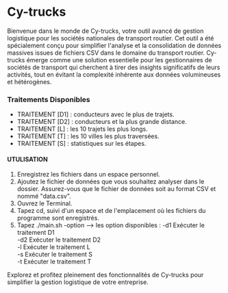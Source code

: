 # Cy-trucks
Bienvenue dans le monde de Cy-trucks, votre outil avancé de gestion logistique pour les sociétés nationales de transport routier. Cet outil a été spécialement conçu pour simplifier l'analyse et la consolidation de données massives issues de fichiers CSV dans le domaine du transport routier.
Cy-trucks émerge comme une solution essentielle pour les gestionnaires de sociétés de transport qui cherchent à tirer des insights significatifs de leurs activités, tout en évitant la complexité inhérente aux données volumineuses et hétérogènes.

### Traitements Disponibles

- TRAITEMENT [D1] : conducteurs avec le plus de trajets.
- TRAITEMENT [D2] : conducteurs et la plus grande distance.
- TRAITEMENT [L] : les 10 trajets les plus longs.
- TRAITEMENT [T] : les 10 villes les plus traversées.
- TRAITEMENT [S] : statistiques sur les étapes.

#### UTULISATION

1. Enregistrez les fichiers dans un espace personnel.
2. Ajoutez le fichier de données que vous souhaitez analyser dans le dossier. Assurez-vous que le fichier de données soit au format CSV et nommé "data.csv".
3. Ouvrez le Terminal.
4. Tapez cd, suivi d'un espace et de l'emplacement où les fichiers du programme sont enregistrés.
5. Tapez ./main.sh -option
--> les option disponibles : 
           -d1    Exécuter le traitement D1 <br />
           -d2    Exécuter le traitement D2 <br />
           -l     Exécuter le traitement L <br />
           -s     Exécuter le traitement S <br />
           -t     Exécuter le traitement T <br />

Explorez et profitez pleinement des fonctionnalités de Cy-trucks pour simplifier la gestion logistique de votre entreprise.
